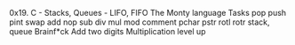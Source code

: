0x19. C - Stacks, Queues - LIFO, FIFO
The Monty language
Tasks
pop
push
pint
swap
add
nop
sub
div
mul
mod 
comment
pchar
pstr
rotl
rotr
stack, queue
Brainf*ck 
Add two digits
Multiplication level up 
